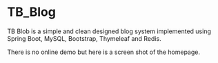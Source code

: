 # TB_Blog

TB Blob is a simple and clean designed blog system implemented using Spring Boot, MySQL, Bootstrap, Thymeleaf and Redis.

There is no online demo but here is a screen shot of the homepage.

